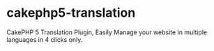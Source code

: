 # cakephp5-translation
CakePHP 5 Translation Plugin, Easily Manage your website in multiple languages in 4 clicks only.
